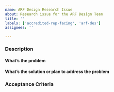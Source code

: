 ```yaml
---
name: ARF Design Research Issue
about: Research issue for the ARF Design Team
title: ''
labels: ['accredited-rep-facing', 'arf-des']
assignees: ''

---
```


<!-- Title ^^ : Short form of what needs to be done, if it’s part of a specific study use the abbreviation of the study at the front of the ticket -->

### Description

#### What’s the problem
<!-- Problem statement -->

#### What’s the solution or plan to address the problem
<!-- This should be as detailed as possible so that anyone would be able to pick up this issue up -->
<!-- What’s the output -->
<!-- Can Include: High level methodology, Research goal or hypothesis, Reference links, What user group/persona -->

### Acceptance Criteria
<!-- Whatever the artifact is is created -->
